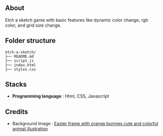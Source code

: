 ## About 
Etch a sketch game with basic features like dynamic color change, rgb color, and grid size change.

## Folder structure
```
etch-a-sketch/
├── README.md
├── script.js
├── index.html
├── styles.css
```

## Stacks

* **Programming language** : Html, CSS, Javascript

## Credits

* Background Image : [Easter frame with orange bunnies cute and colorful animal illustration](https://www.freepik.com/free-vector/easter-frame-with-orange-bunnies-cute-colorful-animal-illustration_16447750.htm#fromView=keyword&page=1&position=10&uuid=2a977a67-4d31-4c4e-9d23-c141be92b606&query=Minimalist+cartoon+background)
